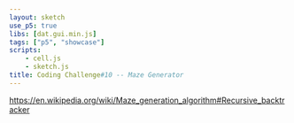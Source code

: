 ```yaml
---
layout: sketch
use_p5: true
libs: [dat.gui.min.js]
tags: ["p5", "showcase"]
scripts: 
    - cell.js
    - sketch.js
title: Coding Challenge#10 -- Maze Generator
---
```


<https://en.wikipedia.org/wiki/Maze_generation_algorithm#Recursive_backtracker>
